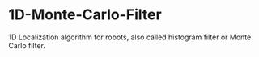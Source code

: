 # 1D-Monte-Carlo-Filter
1D Localization algorithm for robots, also called histogram filter or Monte Carlo filter.
